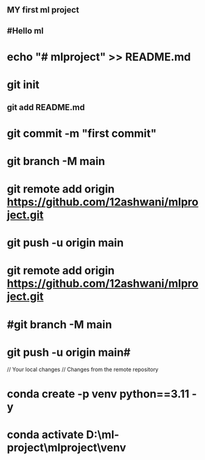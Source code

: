 ## MY first ml project
## #Hello ml
# echo "# mlproject" >> README.md
# git init
## git add README.md
# git commit -m "first commit"
# git branch -M main
# git remote add origin https://github.com/12ashwani/mlproject.git
# git push -u origin main
# git remote add origin https://github.com/12ashwani/mlproject.git
# #git branch -M main
# git push -u origin main#
// Your local changes
// Changes from the remote repository
<!-- for creating the environment and how to activate  -->
# conda create -p venv python==3.11 -y
# conda activate D:\ml-project\mlproject\venv
